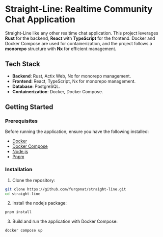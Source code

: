 # Straight-Line: Realtime Community Chat Application

Straight-Line like any other realtime chat application. This project leverages **Rust** for the backend, **React** with **TypeScript** for the frontend. Docker and Docker Compose are used for containerization, and the project follows a **monorepo** structure with **Nx** for efficient management.

## Tech Stack

- **Backend**: Rust, Actix Web, Nx for monorepo management.
- **Frontend**: React, TypeScript, Nx for monorepo management.
- **Database**: PostgreSQL.
- **Containerization**: Docker, Docker Compose.

## Getting Started

### Prerequisites

Before running the application, ensure you have the following installed:

- [Docker](https://www.docker.com/get-started)
- [Docker Compose](https://docs.docker.com/compose/install/)
- [Node.js](https://nodejs.org)
- [Pnpm](https://pnpm.io/installation)

### Installation

1. Clone the repository:

```bash
git clone https://github.com/furqonat/straight-line.git
cd straight-line
```

2. Install the nodejs package:

```bash
pnpm install
```

3. Build and run the application with Docker Compose:

```bash
docker compose up
```
